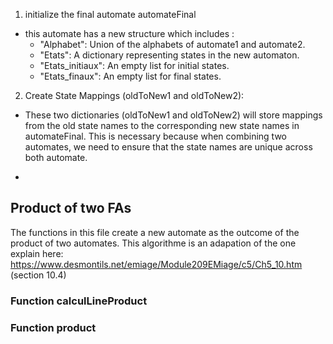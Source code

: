 1. initialize the final automate automateFinal 

- this automate has a new structure which includes : 
    - "Alphabet": Union of the alphabets of automate1 and automate2.
    - "Etats": A dictionary representing states in the new automaton.
    - "Etats_initiaux": An empty list for initial states.
    - "Etats_finaux": An empty list for final states.

2. Create State Mappings (oldToNew1 and oldToNew2):

- These two dictionaries (oldToNew1 and oldToNew2) will store mappings from the old state names to the corresponding new state names in automateFinal. This is necessary because when combining two automates, we need to ensure that the state names are unique across both automate.
* 

## Product of two FAs 
The functions in this file create a new automate as the outcome of the product of two automates. This algorithme is an adapation of the one explain here: https://www.desmontils.net/emiage/Module209EMiage/c5/Ch5_10.htm (section 10.4)
### Function calculLineProduct
### Function product
